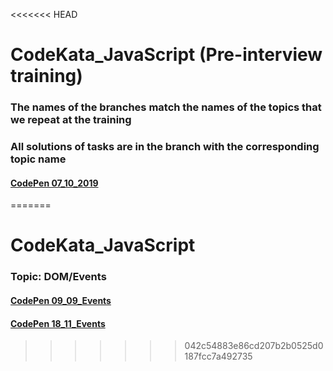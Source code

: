 <<<<<<< HEAD
# CodeKata_JavaScript (Pre-interview training)
### The names of the branches match the names of the topics that we repeat at the training
### All solutions of tasks are in the branch with the corresponding topic name 

#### [CodePen 07_10_2019](https://codepen.io/nvkuznetsova/pen/rNNNXWL)
=======
# CodeKata_JavaScript
### Topic: DOM/Events

#### [CodePen 09_09_Events](https://codepen.io/nvkuznetsova/pen/wvwyyGL)
#### [CodePen 18_11_Events](https://codepen.io/vil-mikki/full/yLLGzbQ)
>>>>>>> 042c54883e86cd207b2b0525d0187fcc7a492735
